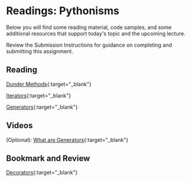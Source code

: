 # Readings: Pythonisms

Below you will find some reading material, code samples, and some additional resources that support today's topic and the upcoming lecture.

Review the Submission Instructions for guidance on completing and submitting this assignment.

## Reading

[Dunder Methods](https://dbader.org/blog/python-dunder-methods){:target="_blank"}

<!-- Mix it up! Create the questions with pointed answers, fill in the blank, or opinion/open ended -->

[Iterators](https://dbader.org/blog/python-iterators){:target="_blank"}

<!-- Mix it up! Create the questions with pointed answers, fill in the blank, or opinion/open ended -->

[Generators](https://dbader.org/blog/python-generators){:target="_blank"}

<!-- Mix it up! Create the questions with pointed answers, fill in the blank, or opinion/open ended -->

## Videos

(Optional): [What are Generators](https://realpython.com/lessons/what-are-python-generators/){:target="_blank"}

<!-- Mix it up! Create the questions with pointed answers, fill in the blank, or opinion/open ended -->

## Bookmark and Review

[Decorators](https://realpython.com/primer-on-python-decorators/){:target="_blank"}
